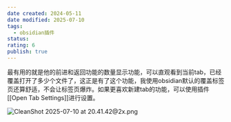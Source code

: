 ```yaml
---
date created: 2024-05-11
date modified: 2025-07-10
tags:
  - obsidian插件
status:
rating: 6
publish: true
---
```


最有用的就是他的前进和返回功能的数量显示功能，可以直观看到当前tab，已经覆盖打开了多少个文件了，这正是有了这个功能，我使用obsidian默认的覆盖标签页还算舒适，不会让标签页爆炸。如果更喜欢新建tab的功能，可以使用插件[[Open Tab Settings]]进行设置。

![CleanShot 2025-07-10 at 20.41.42@2x.png](https://pub-pic.oldwinter.top/2025/07/7e264680e83286e80ff974539bf931eb.png)
